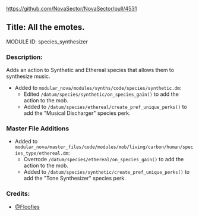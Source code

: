 https://github.com/NovaSector/NovaSector/pull/4531

## Title: All the emotes.

MODULE ID: species_synthesizer

### Description:

Adds an action to Synthetic and Ethereal species that allows them to synthesize music.

- Added to `modular_nova/modules/synths/code/species/synthetic.dm`:
  - Edited `/datum/species/synthetic/on_species_gain()` to add the action to the mob.
  - Added to `/datum/species/ethereal/create_pref_unique_perks()` to add the "Musical Discharger" species perk.

### Master File Additions

- Added to `modular_nova/master_files/code/modules/mob/living/carbon/human/species_type/ethereal.dm`:
  - Overrode `/datum/species/ethereal/on_species_gain()` to add the action to the mob.
  - Added to `/datum/species/synthetic/create_pref_unique_perks()` to add the "Tone Synthesizer" species perk.

### Credits:

- [@Floofies](https://github.com/Floofies)
